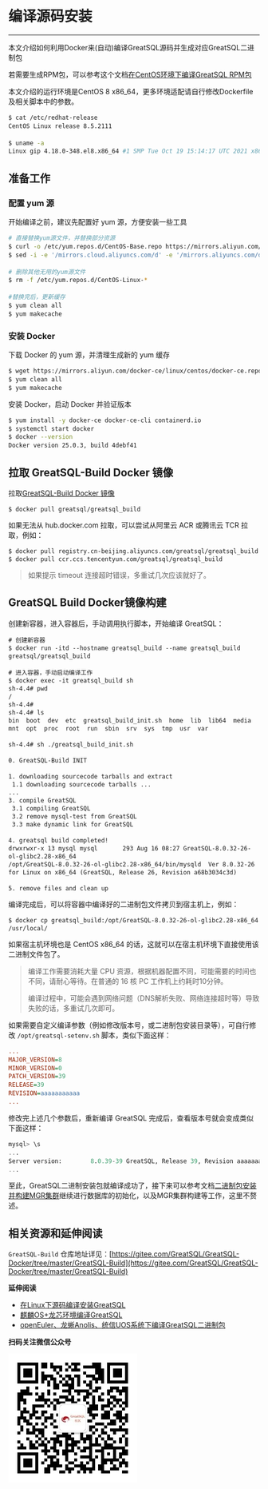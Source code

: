 # 编译源码安装
---

本文介绍如何利用Docker来(自动)编译GreatSQL源码并生成对应GreatSQL二进制包

若需要生成RPM包，可以参考这个文档[在CentOS环境下编译GreatSQL RPM包](https://gitee.com/GreatSQL/GreatSQL-Doc/blob/master/docs/build-greatsql-rpm-under-centos.md)

本文介绍的运行环境是CentOS 8 x86_64，更多环境适配请自行修改Dockerfile及相关脚本中的参数。
```bash
$ cat /etc/redhat-release
CentOS Linux release 8.5.2111

$ uname -a
Linux gip 4.18.0-348.el8.x86_64 #1 SMP Tue Oct 19 15:14:17 UTC 2021 x86_64 x86_64 x86_64 GNU/Linux
```
##  准备工作
###  配置 yum 源
开始编译之前，建议先配置好 yum 源，方便安装一些工具
```bash
# 直接替换yum源文件，并替换部分资源
$ curl -o /etc/yum.repos.d/CentOS-Base.repo https://mirrors.aliyun.com/repo/Centos-vault-8.5.2111.repo
$ sed -i -e '/mirrors.cloud.aliyuncs.com/d' -e '/mirrors.aliyuncs.com/d' /etc/yum.repos.d/CentOS-Base.repo

# 删除其他无用的yum源文件
$ rm -f /etc/yum.repos.d/CentOS-Linux-*

#替换完后，更新缓存
$ yum clean all
$ yum makecache
```

###  安装 Docker
下载 Docker 的 yum 源，并清理生成新的 yum 缓存
```bash
$ wget https://mirrors.aliyun.com/docker-ce/linux/centos/docker-ce.repo -O /etc/yum.repos.d/docker-ce.repo
$ yum clean all
$ yum makecache
```
安装 Docker，启动 Docker 并验证版本
```bash
$ yum install -y docker-ce docker-ce-cli containerd.io
$ systemctl start docker
$ docker --version
Docker version 25.0.3, build 4debf41
```

##  拉取 GreatSQL-Build Docker 镜像

拉取[GreatSQL-Build Docker 镜像](https://gitee.com/GreatSQL/GreatSQL-Docker/tree/master/GreatSQL-Build)

```shell
$ docker pull greatsql/greatsql_build
```

如果无法从 hub.docker.com 拉取，可以尝试从阿里云 ACR 或腾讯云 TCR 拉取，例如：

```shell
$ docker pull registry.cn-beijing.aliyuncs.com/greatsql/greatsql_build
$ docker pull ccr.ccs.tencentyun.com/greatsql/greatsql_build
```

> 如果提示 timeout 连接超时错误，多重试几次应该就好了。

##  GreatSQL Build Docker镜像构建

创建新容器，进入容器后，手动调用执行脚本，开始编译 GreatSQL：

```shell
# 创建新容器
$ docker run -itd --hostname greatsql_build --name greatsql_build greatsql/greatsql_build

# 进入容器，手动启动编译工作
$ docker exec -it greatsql_build sh
sh-4.4# pwd
/
sh-4.4#
sh-4.4# ls
bin  boot  dev  etc  greatsql_build_init.sh  home  lib  lib64  media  mnt  opt  proc  root  run  sbin  srv  sys  tmp  usr  var

sh-4.4# sh ./greatsql_build_init.sh

0. GreatSQL-Build INIT

1. downloading sourcecode tarballs and extract
 1.1 downloading sourcecode tarballs ...
...
3. compile GreatSQL
 3.1 compiling GreatSQL
 3.2 remove mysql-test from GreatSQL
 3.3 make dynamic link for GreatSQL

4. greatsql build completed!
drwxrwxr-x 13 mysql mysql       293 Aug 16 08:27 GreatSQL-8.0.32-26-ol-glibc2.28-x86_64
/opt/GreatSQL-8.0.32-26-ol-glibc2.28-x86_64/bin/mysqld  Ver 8.0.32-26 for Linux on x86_64 (GreatSQL, Release 26, Revision a68b3034c3d)

5. remove files and clean up 
```


编译完成后，可以将容器中编译好的二进制包文件拷贝到宿主机上，例如：

```shell
$ docker cp greatsql_build:/opt/GreatSQL-8.0.32-26-ol-glibc2.28-x86_64 /usr/local/
```

如果宿主机环境也是 CentOS x86_64 的话，这就可以在宿主机环境下直接使用该二进制文件包了。

> 编译工作需要消耗大量 CPU 资源，根据机器配置不同，可能需要的时间也不同，请耐心等待。在普通的 16 核 PC 工作机上约耗时10分钟。
>
> 编译过程中，可能会遇到网络问题（DNS解析失败、网络连接超时等）导致失败的话，多重试几次即可。

如果需要自定义编译参数（例如修改版本号，或二进制包安装目录等），可自行修改 `/opt/greatsql-setenv.sh` 脚本，类似下面这样：

```ini
...
MAJOR_VERSION=8
MINOR_VERSION=0
PATCH_VERSION=39
RELEASE=39
REVISION=aaaaaaaaaaa
...
```
修改完上述几个参数后，重新编译 GreatSQL 完成后，查看版本号就会变成类似下面这样：

```sql
mysql> \s
...
Server version:        8.0.39-39 GreatSQL, Release 39, Revision aaaaaaaaaaa
...
```

至此，GreatSQL二进制安装包就编译成功了，接下来可以参考文档[二进制包安装并构建MGR集群](./3-install-with-tarball.md)继续进行数据库的初始化，以及MGR集群构建等工作，这里不赘述。

##  相关资源和延伸阅读
`GreatSQL-Build` 仓库地址详见：[https://gitee.com/GreatSQL/GreatSQL-Docker/tree/master/GreatSQL-Build](https://gitee.com/GreatSQL/GreatSQL-Docker/tree/master/GreatSQL-Build)

**延伸阅读**

- [在Linux下源码编译安装GreatSQL](https://gitee.com/GreatSQL/GreatSQL-Doc/blob/master/docs/build-greatsql-with-source.md)
- [麒麟OS+龙芯环境编译GreatSQL](https://gitee.com/GreatSQL/GreatSQL-Doc/blob/master/docs/build-greatsql-with-source-under-kylin-and-loongson.md)
- [openEuler、龙蜥Anolis、统信UOS系统下编译GreatSQL二进制包](https://gitee.com/GreatSQL/GreatSQL-Doc/blob/master/docs/build-greatsql-under-openeuler-anolis-uos.md)


**扫码关注微信公众号**

![greatsql-wx](../greatsql-wx.jpg)
